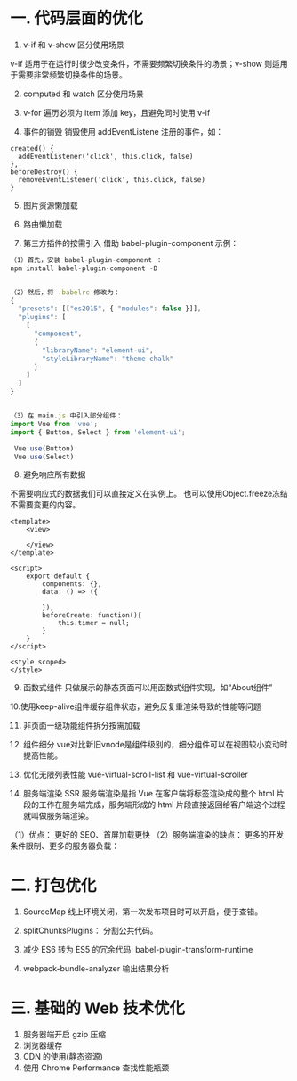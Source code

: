 #  一. 代码层面的优化
1. v-if 和 v-show 区分使用场景

 v-if 适用于在运行时很少改变条件，不需要频繁切换条件的场景；v-show 则适用于需要非常频繁切换条件的场景。

2. computed 和 watch 区分使用场景

3. v-for 遍历必须为 item 添加 key，且避免同时使用 v-if

4. 事件的销毁
销毁使用 addEventListene 注册的事件，如：
```Vue
created() {
  addEventListener('click', this.click, false)
},
beforeDestroy() {
  removeEventListener('click', this.click, false)
}
```

5. 图片资源懒加载

6. 路由懒加载

7. 第三方插件的按需引入
借助 babel-plugin-component 示例：
```js
（1）首先，安装 babel-plugin-component ：
npm install babel-plugin-component -D


（2）然后，将 .babelrc 修改为：
{
  "presets": [["es2015", { "modules": false }]],
  "plugins": [
    [
      "component",
      {
        "libraryName": "element-ui",
        "styleLibraryName": "theme-chalk"
      }
    ]
  ]
}


（3）在 main.js 中引入部分组件：
import Vue from 'vue';
import { Button, Select } from 'element-ui';

 Vue.use(Button)
 Vue.use(Select)
```

8. 避免响应所有数据

不需要响应式的数据我们可以直接定义在实例上。
也可以使用Object.freeze冻结不需要变更的内容。


```Vue
<template>
    <view>

    </view>
</template>

<script>
    export default {
        components: {},
        data: () => ({
            
        }),
        beforeCreate: function(){
            this.timer = null;
        }
    }
</script>

<style scoped>
</style>
```

9. 函数式组件
 只做展示的静态页面可以用函数式组件实现，如“About组件”

10.使用keep-alive组件缓存组件状态，避免反复重渲染导致的性能等问题

11. 非页面一级功能组件拆分按需加载

12. 组件细分
 vue对比新旧vnode是组件级别的，细分组件可以在视图较小变动时提高性能。

13. 优化无限列表性能
  vue-virtual-scroll-list 和 vue-virtual-scroller 

14. 服务端渲染 SSR
 服务端渲染是指 Vue 在客户端将标签渲染成的整个 html 片段的工作在服务端完成，服务端形成的 html 片段直接返回给客户端这个过程就叫做服务端渲染。

（1）优点：
  更好的 SEO、首屏加载更快
（2）服务端渲染的缺点：
 更多的开发条件限制、更多的服务器负载：

# 二. 打包优化

1. SourceMap 线上环境关闭，第一次发布项目时可以开启，便于查错。
2. splitChunksPlugins： 分割公共代码。
3. 减少 ES6 转为 ES5 的冗余代码: babel-plugin-transform-runtime

4. webpack-bundle-analyzer 输出结果分析

# 三. 基础的 Web 技术优化
1. 服务器端开启 gzip 压缩
2. 浏览器缓存
3. CDN 的使用(静态资源)
4. 使用 Chrome Performance 查找性能瓶颈
